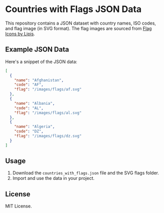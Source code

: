 # Countries with Flags JSON Data

This repository contains a JSON dataset with country names, ISO codes, and flag image (in SVG format). The flag images are sourced from [Flag Icons by Lipis](https://flagicons.lipis.dev/).

## Example JSON Data

Here's a snippet of the JSON data:

```json
[
  {
    "name": "Afghanistan",
    "code": "AF",
    "flag": "/images/flags/af.svg"
  },
  {
    "name": "Albania",
    "code": "AL",
    "flag": "/images/flags/al.svg"
  },
  {
    "name": "Algeria",
    "code": "DZ",
    "flag": "/images/flags/dz.svg"
  }
]
```

## Usage

1. Download the `countries_with_flags.json` file and the SVG flags folder.
2. Import and use the data in your project.

## License

MIT License.
